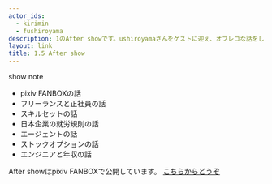 ```yaml
---
actor_ids:
  - kirimin
  - fushiroyama
description: 1のAfter showです。ushiroyamaさんをゲストに迎え、オフレコな話をしました。
layout: link
title: 1.5 After show
---
```


show note 
- pixiv FANBOXの話
- フリーランスと正社員の話
- スキルセットの話
- 日本企業の就労規則の話
- エージェントの話
- ストックオプションの話
- エンジニアと年収の話

After showはpixiv FANBOXで公開しています。
[こちらからどうぞ](https://www.pixiv.net/fanbox/creator/13627594/post/77461)